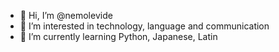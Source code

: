 - 👋 Hi, I’m @nemolevide
- 👀 I’m interested in technology, language and communication
- 🌱 I’m currently learning Python, Japanese, Latin

<!---
nemolevide/nemolevide is a ✨ special ✨ repository because its `README.md` (this file) appears on your GitHub profile.
You can click the Preview link to take a look at your changes.
--->
